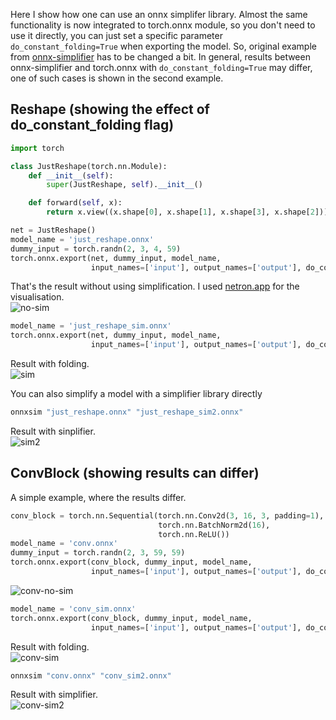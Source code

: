 Here I show how one can use an onnx simplifer library.
Almost the same functionality is now integrated to torch.onnx module, so you don't need to use it directly, you can just set a specific parameter `do_constant_folding=True` when exporting the model.
So, original example from [onnx-simplifier](https://github.com/daquexian/onnx-simplifier) has to be changed a bit. 
In general, results between onnx-simplifier and torch.onnx with `do_constant_folding=True` may differ, one of such cases is shown in the second example.

## Reshape (showing the effect of do_constant_folding flag)
```python
import torch

class JustReshape(torch.nn.Module):
    def __init__(self):
        super(JustReshape, self).__init__()

    def forward(self, x):
        return x.view((x.shape[0], x.shape[1], x.shape[3], x.shape[2]))

net = JustReshape()
model_name = 'just_reshape.onnx'
dummy_input = torch.randn(2, 3, 4, 59)
torch.onnx.export(net, dummy_input, model_name,
                  input_names=['input'], output_names=['output'], do_constant_folding=False)
```
That's the result without using simplification. I used [netron.app](netron.app) for the visualisation. \
![no-sim](imgs/just_reshape.onnx.svg)


```python
model_name = 'just_reshape_sim.onnx'
torch.onnx.export(net, dummy_input, model_name,
                  input_names=['input'], output_names=['output'], do_constant_folding=True)
```
Result with folding. \
![sim](imgs/just_reshape_sim.onnx.svg)

You can also simplify a model with a simplifier library directly
```bash
onnxsim "just_reshape.onnx" "just_reshape_sim2.onnx"
```
Result with sinplifier. \
![sim2](imgs/just_reshape_sim2.onnx.svg)

## ConvBlock (showing results can differ)
A simple example, where the results differ.

```python
conv_block = torch.nn.Sequential(torch.nn.Conv2d(3, 16, 3, padding=1),
                                 torch.nn.BatchNorm2d(16),
                                 torch.nn.ReLU())
model_name = 'conv.onnx'
dummy_input = torch.randn(2, 3, 59, 59)
torch.onnx.export(conv_block, dummy_input, model_name,
                  input_names=['input'], output_names=['output'], do_constant_folding=False)
```
![conv-no-sim](imgs/conv.onnx.svg)

```python
model_name = 'conv_sim.onnx'
torch.onnx.export(conv_block, dummy_input, model_name,
                  input_names=['input'], output_names=['output'], do_constant_folding=True)
```
Result with folding. \
![conv-sim](imgs/conv_sim.onnx.svg)

```bash
onnxsim "conv.onnx" "conv_sim2.onnx"
```

Result with simplifier. \
![conv-sim2](imgs/conv_sim2.onnx.svg)
